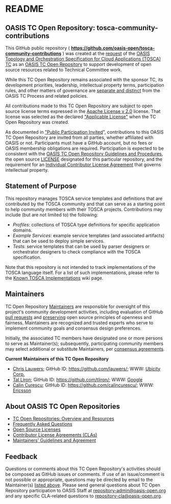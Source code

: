 <div>
<h1>README</h1>

<div>
<h2><a id="readme-general">OASIS TC Open Repository: tosca-community-contributions</a></h2>

<p>This GitHub public repository ( <b><a
href="https://github.com/oasis-open/tosca-community-contributions">https://github.com/oasis-open/tosca-community-contributions</a></b>
) was created at the <a
href="https://issues.oasis-open.org/browse/TCADMIN-2420">
request</a> of the <a
href="https://www.oasis-open.org/committees/tosca/">OASIS Topology and
Orchestration Specification for Cloud Applications (TOSCA) TC</a> as
an <a
href="https://www.oasis-open.org/resources/open-repositories/">OASIS
TC Open Repository</a> to support development of open source resources
related to Technical Committee work.</p>

<p>While this TC Open Repository remains associated with the sponsor
TC, its development priorities, leadership, intellectual property
terms, participation rules, and other matters of governance are <a
href="https://github.com/oasis-open/tosca-community-contributions/blob/master/CONTRIBUTING.md#governance-distinct-from-oasis-tc-process">separate
and distinct</a> from the OASIS TC Process and related policies.</p>

<p>All contributions made to this TC Open Repository are subject to
open source license terms expressed in the <a
href="https://www.oasis-open.org/sites/www.oasis-open.org/files/Apache-LICENSE-2.0.txt">Apache
License v 2.0</a> license.  That license was selected as the declared
<a
href="https://www.oasis-open.org/resources/open-repositories/licenses">"Applicable
License"</a> when the TC Open Repository was created.</p>

<p>As documented in <a
href="https://github.com/oasis-open/tosca-community-contributions/blob/master/CONTRIBUTING.md#public-participation-invited">"Public
Participation Invited</a>", contributions to this OASIS TC Open
Repository are invited from all parties, whether affiliated with OASIS
or not.  Participants must have a GitHub account, but no fees or OASIS
membership obligations are required.  Participation is expected to be
consistent with the <a
href="https://www.oasis-open.org/policies-guidelines/open-repositories">OASIS
TC Open Repository Guidelines and Procedures</a>, the open source <a
href="https://github.com/oasis-open/tosca-community-contributions/blob/master/LICENSE">LICENSE</a>
designated for this particular repository, and the requirement for an
<a
href="https://www.oasis-open.org/resources/open-repositories/cla/individual-cla">Individual
Contributor License Agreement</a> that governs intellectual
property.</p>

</div>

<div>
<h2><a id="purposeStatement">Statement of Purpose</a></h2>

<p>This repository manages TOSCA service templates and
definitions that are contributed by the TOSCA community and that can serve as a starting point to help community members with their TOSCA projects. Contributions may include (but are not limited to) the following:
<ul>
<li>
<em>Profiles</em>: collections of TOSCA type definitions for specific application domains.
</li>
<li>
<em>Example Services</em>: example service templates (and associated artifacts) that can be used to deploy simple services.
</li>
<li>
<em>Tests</em>: service templates that can be used by parser designers or orchestrator designers to check compliance with the TOSCA specification.
</li>
</ul>
Note that this repository is not intended to track implementations of the TOSCA language itself. For a list of such implementations, please refer to the <a href="https://github.com/oasis-open/tosca-community-contributions/wiki/Known-TOSCA-Implementations">Known TOSCA Implementations</a> wiki page. 
</p>

<div>
<h2><a id="maintainers">Maintainers</a></h2>

<p>TC Open Repository <a href="https://www.oasis-open.org/resources/open-repositories/maintainers-guide">Maintainers</a> are responsible for oversight of this project's community development activities, including evaluation of GitHub <a href="https://github.com/oasis-open/tosca-community-contributions/blob/master/CONTRIBUTING.md#fork-and-pull-collaboration-model">pull requests</a> and <a href="https://www.oasis-open.org/policies-guidelines/open-repositories#repositoryManagement">preserving</a> open source principles of openness and fairness. Maintainers are recognized and trusted experts who serve to implement community goals and consensus design preferences.</p>

<p>Initially, the associated TC members have designated one or more persons to serve as Maintainer(s); subsequently, participating community members may select additional or substitute Maintainers, per <a href="https://www.oasis-open.org/resources/open-repositories/maintainers-guide#additionalMaintainers">consensus agreements</a>.</p>

<p><b><a id="currentMaintainers">Current Maintainers of this TC Open Repository</a></b></p>

<ul>
<li><a href="mailto:lauwers@ubicity.com">Chris Lauwers</a>; GitHub ID: <a href="https://github.com/lauwers/">https://github.com/lauwers/</a>; WWW: <a href="http://www.ubicity.com/">Ubicity Corp.</a></li>
<li><a href="mailto:tliron@google.com">Tal Liron</a>; GitHub ID: <a href="https://github.com/tliron/">https://github.com/tliron/</a>; WWW: <a href="https://about.google/">Google</a></li>
<li><a href="mailto:calin.curescu@ericsson.com">Calin Curescu</a>; GitHub ID: <a href="https://github.com/calincurescu/">https://github.com/calincurescu/</a>; WWW: <a href="http://www.ericsson.com/">Ericsson</a></li>
</ul>

</div>

<div><h2><a id="aboutOpenRepos">About OASIS TC Open Repositories</a></h2>

<p><ul>
<li><a href="https://www.oasis-open.org/resources/open-repositories/">TC Open Repositories: Overview and Resources</a></li>
<li><a href="https://www.oasis-open.org/resources/open-repositories/faq">Frequently Asked Questions</a></li>
<li><a href="https://www.oasis-open.org/resources/open-repositories/licenses">Open Source Licenses</a></li>
<li><a href="https://www.oasis-open.org/resources/open-repositories/cla">Contributor License Agreements (CLAs)</a></li>
<li><a href="https://www.oasis-open.org/resources/open-repositories/maintainers-guide">Maintainers' Guidelines and Agreement</a></li>
</ul></p>

</div>

<div><h2><a id="feedback">Feedback</a></h2>

<p>Questions or comments about this TC Open Repository's activities should be composed as GitHub issues or comments. If use of an issue/comment is not possible or appropriate, questions may be directed by email to the Maintainer(s) <a href="#currentMaintainers">listed above</a>.  Please send general questions about TC Open Repository participation to OASIS Staff at <a href="mailto:repository-admin@oasis-open.org">repository-admin@oasis-open.org</a> and any specific CLA-related questions to <a href="mailto:repository-cla@oasis-open.org">repository-cla@oasis-open.org</a>.</p>

</div></div>

